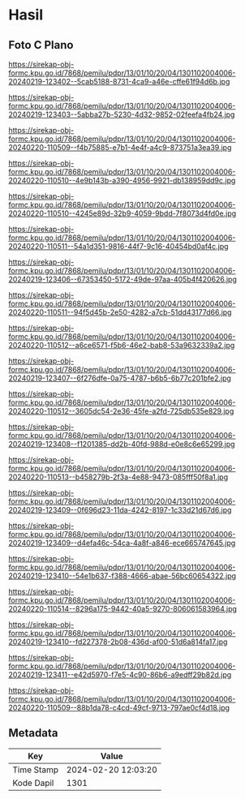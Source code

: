 # Hasil

## Foto C Plano

https://sirekap-obj-formc.kpu.go.id/7868/pemilu/pdpr/13/01/10/20/04/1301102004006-20240219-123402--5cab5188-8731-4ca9-a46e-cffe61f94d6b.jpg

https://sirekap-obj-formc.kpu.go.id/7868/pemilu/pdpr/13/01/10/20/04/1301102004006-20240219-123403--5abba27b-5230-4d32-9852-02feefa4fb24.jpg

https://sirekap-obj-formc.kpu.go.id/7868/pemilu/pdpr/13/01/10/20/04/1301102004006-20240220-110509--f4b75885-e7b1-4e4f-a4c9-873751a3ea39.jpg

https://sirekap-obj-formc.kpu.go.id/7868/pemilu/pdpr/13/01/10/20/04/1301102004006-20240220-110510--4e9b143b-a390-4956-9921-db138959dd9c.jpg

https://sirekap-obj-formc.kpu.go.id/7868/pemilu/pdpr/13/01/10/20/04/1301102004006-20240220-110510--4245e89d-32b9-4059-9bdd-7f8073d4fd0e.jpg

https://sirekap-obj-formc.kpu.go.id/7868/pemilu/pdpr/13/01/10/20/04/1301102004006-20240220-110511--54a1d351-9816-44f7-9c16-40454bd0af4c.jpg

https://sirekap-obj-formc.kpu.go.id/7868/pemilu/pdpr/13/01/10/20/04/1301102004006-20240219-123406--67353450-5172-49de-97aa-405b4f420626.jpg

https://sirekap-obj-formc.kpu.go.id/7868/pemilu/pdpr/13/01/10/20/04/1301102004006-20240220-110511--94f5d45b-2e50-4282-a7cb-51dd43177d66.jpg

https://sirekap-obj-formc.kpu.go.id/7868/pemilu/pdpr/13/01/10/20/04/1301102004006-20240220-110512--a6ce6571-f5b6-46e2-bab8-53a9632339a2.jpg

https://sirekap-obj-formc.kpu.go.id/7868/pemilu/pdpr/13/01/10/20/04/1301102004006-20240219-123407--6f276dfe-0a75-4787-b6b5-6b77c201bfe2.jpg

https://sirekap-obj-formc.kpu.go.id/7868/pemilu/pdpr/13/01/10/20/04/1301102004006-20240220-110512--3605dc54-2e36-45fe-a2fd-725db535e829.jpg

https://sirekap-obj-formc.kpu.go.id/7868/pemilu/pdpr/13/01/10/20/04/1301102004006-20240219-123408--f1201385-dd2b-40fd-988d-e0e8c6e65299.jpg

https://sirekap-obj-formc.kpu.go.id/7868/pemilu/pdpr/13/01/10/20/04/1301102004006-20240220-110513--b458279b-2f3a-4e88-9473-085fff50f8a1.jpg

https://sirekap-obj-formc.kpu.go.id/7868/pemilu/pdpr/13/01/10/20/04/1301102004006-20240219-123409--0f696d23-11da-4242-8197-1c33d21d67d6.jpg

https://sirekap-obj-formc.kpu.go.id/7868/pemilu/pdpr/13/01/10/20/04/1301102004006-20240219-123409--d4efa46c-54ca-4a8f-a846-ece665747645.jpg

https://sirekap-obj-formc.kpu.go.id/7868/pemilu/pdpr/13/01/10/20/04/1301102004006-20240219-123410--54e1b637-f388-4666-abae-56bc60654322.jpg

https://sirekap-obj-formc.kpu.go.id/7868/pemilu/pdpr/13/01/10/20/04/1301102004006-20240220-110514--8296a175-9442-40a5-9270-806061583964.jpg

https://sirekap-obj-formc.kpu.go.id/7868/pemilu/pdpr/13/01/10/20/04/1301102004006-20240219-123410--fd227378-2b08-436d-af00-51d6a814fa17.jpg

https://sirekap-obj-formc.kpu.go.id/7868/pemilu/pdpr/13/01/10/20/04/1301102004006-20240219-123411--e42d5970-f7e5-4c90-86b6-a9edff29b82d.jpg

https://sirekap-obj-formc.kpu.go.id/7868/pemilu/pdpr/13/01/10/20/04/1301102004006-20240220-110509--88b1da78-c4cd-49cf-9713-797ae0cf4d18.jpg


## Metadata

| Key        | Value               |
| ---------- | ------------------- |
| Time Stamp | 2024-02-20 12:03:20 |
| Kode Dapil | 1301                |



